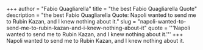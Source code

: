 +++
author = "Fabio Quagliarella"
title = "the best Fabio Quagliarella Quote"
description = "the best Fabio Quagliarella Quote: Napoli wanted to send me to Rubin Kazan, and I knew nothing about it."
slug = "napoli-wanted-to-send-me-to-rubin-kazan-and-i-knew-nothing-about-it"
quote = '''Napoli wanted to send me to Rubin Kazan, and I knew nothing about it.'''
+++
Napoli wanted to send me to Rubin Kazan, and I knew nothing about it.
